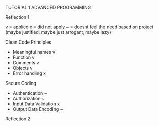 TUTORIAL 1 ADVANCED PROGRAMMING

Reflection 1

v = applied
x = did not apply
~ = doesnt feel the need based on project (maybe justified, maybe just arrogant, maybe lazy)

Clean Code Principles
 - Meaningful names v
 - Function v
 - Comments v
 - Objects v
 - Error handling x

Secure Coding
 - Authentication ~
 - Authorization ~
 - Input Data Validation x
 - Output Data Encoding ~


Reflection 2